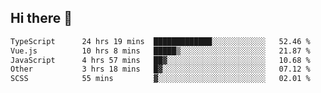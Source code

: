 ## Hi there 👋

<!--START_SECTION:waka-->

```txt
TypeScript      24 hrs 19 mins  █████████████░░░░░░░░░░░░   52.46 %
Vue.js          10 hrs 8 mins   █████▒░░░░░░░░░░░░░░░░░░░   21.87 %
JavaScript      4 hrs 57 mins   ██▓░░░░░░░░░░░░░░░░░░░░░░   10.68 %
Other           3 hrs 18 mins   █▓░░░░░░░░░░░░░░░░░░░░░░░   07.12 %
SCSS            55 mins         ▓░░░░░░░░░░░░░░░░░░░░░░░░   02.01 %
```

<!--END_SECTION:waka-->
